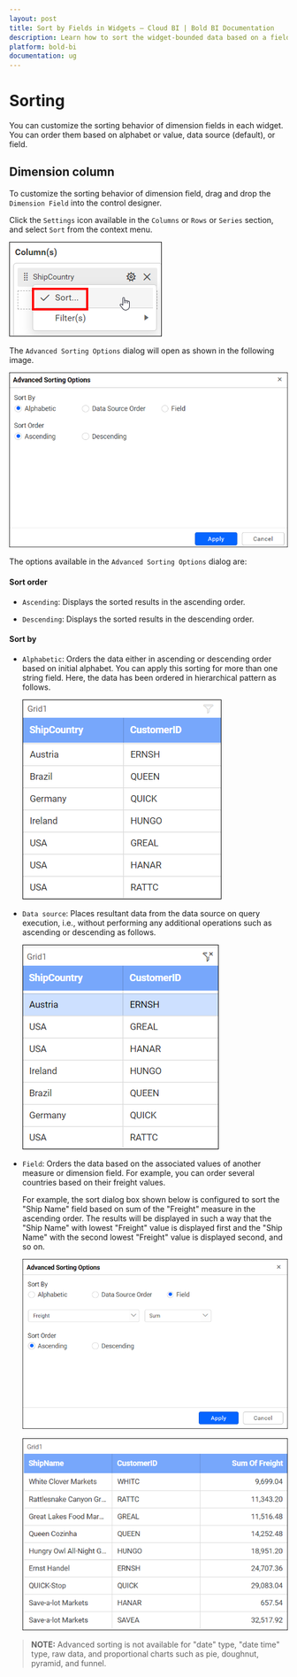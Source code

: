 ```yaml
---
layout: post
title: Sort by Fields in Widgets – Cloud BI | Bold BI Documentation
description: Learn how to sort the widget-bounded data based on a field and visualize through Bold BI Cloud dashboard.
platform: bold-bi
documentation: ug
---
```


# Sorting

You can customize the sorting behavior of dimension fields in each widget. You can order them based on alphabet or value, data source (default), or field.

## Dimension column

To customize the sorting behavior of dimension field, drag and drop the `Dimension Field` into the control designer.

Click the `Settings` icon available in the `Columns` or `Rows` or `Series` section, and select `Sort` from the context menu.

![Custom sort option](/static/assets/cloud/visualizing-data/working-with-widgets/images/Custom-sort-option.PNG)

The `Advanced Sorting Options` dialog will open as shown in the following image.

![Custom sort dialog](/static/assets/cloud/visualizing-data/working-with-widgets/images/Custom-sort-dialog.PNG)

The options available in the `Advanced Sorting Options` dialog are:

#### Sort order

 * `Ascending`: Displays the sorted results in the ascending order.

 * `Descending`: Displays the sorted results in the descending order.

#### Sort by

 * `Alphabetic`: Orders the data either in ascending or descending order based on initial alphabet. You can apply this sorting for more than one string field. Here, the data has been ordered in hierarchical pattern as follows.

     ![Alphabetic sort](/static/assets/cloud/visualizing-data/working-with-widgets/images/Alphabetic-sort.PNG)

 * `Data source`: Places resultant data from the data source on query execution, i.e., without performing any additional operations such as ascending or descending as follows.

    ![Data source sort](/static/assets/cloud/visualizing-data/working-with-widgets/images/Data-source-sort.PNG)

 * `Field`: Orders the data based on the associated values of another measure or dimension field. For example, you can order several countries based on their freight values.

    For example, the sort dialog box shown below is configured to sort the "Ship Name" field based on sum of the "Freight" measure in the ascending order. The results will be displayed in such a way that the "Ship Name" with lowest "Freight" value is displayed first and the "Ship Name" with the second lowest "Freight" value is displayed second, and so on.
    
    ![Sorting based on measure field](/static/assets/cloud/visualizing-data/working-with-widgets/images/sorting-measures.PNG)
    
    ![Grid after sorting](/static/assets/cloud/visualizing-data/working-with-widgets/images/sorted-result.PNG)

> **NOTE:**  Advanced sorting is not available for "date" type, "date time" type, raw data, and proportional charts such as pie, doughnut, pyramid, and funnel.
